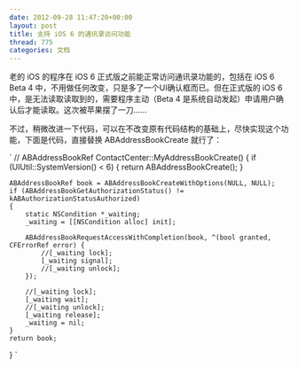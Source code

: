 ```yaml
---
date: 2012-09-28 11:47:20+00:00
layout: post
title: 支持 iOS 6 的通讯录访问功能
thread: 775
categories: 文档
---
```


老的 iOS 的程序在 iOS 6 正式版之前能正常访问通讯录功能的，包括在 iOS 6 Beta 4 中，不用做任何改变，只是多了一个UI确认框而已。但在正式版的 iOS 6 中，是无法读取读取到的，需要程序主动（Beta 4 是系统自动发起）申请用户确认后才能读取。这次被苹果摆了一刀……

不过，稍微改进一下代码，可以在不改变原有代码结构的基础上，尽快实现这个功能，下面是代码，直接替换 ABAddressBookCreate 就行了：

<!-- more -->

`
//
ABAddressBookRef ContactCenter::MyAddressBookCreate()
{
	if (UIUtil::SystemVersion() < 6)
	{
		return ABAddressBookCreate();
	}
	
	ABAddressBookRef book = ABAddressBookCreateWithOptions(NULL, NULL);
	if (ABAddressBookGetAuthorizationStatus() != kABAuthorizationStatusAuthorized)
	{
		static NSCondition *_waiting;
		_waiting = [[NSCondition alloc] init];

		ABAddressBookRequestAccessWithCompletion(book, ^(bool granted, CFErrorRef error) {
			//[_waiting lock];
			[_waiting signal];
			//[_waiting unlock];
		});
		
		//[_waiting lock];
		[_waiting wait];
		//[_waiting unlock];
		[_waiting release];
		_waiting = nil;
	}
	return book;
}
`
